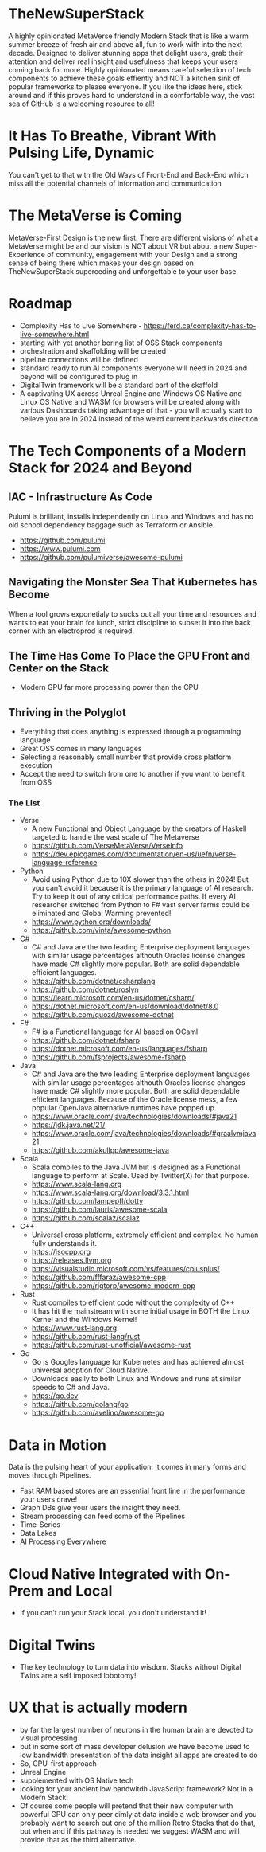 # TheNewSuperStack

A highly opinionated MetaVerse friendly Modern Stack that is like a warm summer breeze of fresh air and above all, fun to work with into the next decade. Designed to deliver stunning apps that delight users, grab their attention and deliver real insight and usefulness that keeps your users coming back for more. Highly opinionated means careful selection of tech components to achieve these goals effiently and NOT a kitchen sink of popular frameworks to please everyone. If you like the ideas here, stick around and if this proves hard to understand in a comfortable way, the vast sea of GitHub is a welcoming resource to all!



# It Has To Breathe, Vibrant With Pulsing Life, Dynamic

You can't get to that with the Old Ways of Front-End and Back-End which miss all the potential channels of information and communication

# The MetaVerse is Coming

MetaVerse-First Design is the new first. There are different visions of what a MetaVerse might be and our vision is NOT about VR but about a new Super-Experience of community, engagement with your Design and a strong sense of being there which makes your design based on TheNewSuperStack superceding and unforgettable to your user base.

# Roadmap

- Complexity Has to Live Somewhere - https://ferd.ca/complexity-has-to-live-somewhere.html
- starting with yet another boring list of OSS Stack components
- orchestration and skaffolding will be created
- pipeline connections will be defined
- standard ready to run AI components everyone will need in 2024 and beyond will be configured to plug in
- DigitalTwin framework will be a standard part of the skaffold
- A captivating UX across Unreal Engine and Windows OS Native and Linux OS Native and WASM for browsers will be created along with various Dashboards taking advantage of that - you will actually start to believe you are in 2024 instead of the weird current backwards direction

# The Tech Components of a Modern Stack for 2024 and Beyond

## IAC - Infrastructure As Code

Pulumi is brilliant, installs independently on Linux and Windows and has no old school dependency baggage such as Terraform or Ansible.

- https://github.com/pulumi
- https://www.pulumi.com
- https://github.com/pulumiverse/awesome-pulumi

## Navigating the Monster Sea That Kubernetes has Become

When a tool grows exponetialy to sucks out all your time and resources and wants to eat your brain for lunch, strict discipline to subset it into the back corner with an electroprod is required.

## The Time Has Come To Place the GPU Front and Center on the Stack

- Modern GPU far more processing power than the CPU

## Thriving in the Polyglot

- Everything that does anything is expressed through a programming language
- Great OSS comes in many languages
- Selecting a reasonably small number that provide cross platform execution
- Accept the need to switch from one to another if you want to benefit from OSS

### The List

- Verse
  - A new Functional and Object Language by the creators of Haskell targeted to handle the vast scale of The Metaverse
  - https://github.com/VerseMetaVerse/VerseInfo
  - https://dev.epicgames.com/documentation/en-us/uefn/verse-language-reference
- Python
  - Avoid using Python due to 10X slower than the others in 2024! But you can't avoid it because it is the primary language of AI research. Try to keep it out of any critical performance paths. If every AI researcher switched from Python to F# vast server farms could be eliminated and Global Warming prevented!
  - https://www.python.org/downloads/
  - https://github.com/vinta/awesome-python
- C#
  - C# and Java are the two leading Enterprise deployment languages with similar usage percentages althouth Oracles license changes have made C# slightly more popular. Both are solid dependable efficient languages.
  - https://github.com/dotnet/csharplang
  - https://github.com/dotnet/roslyn
  - https://learn.microsoft.com/en-us/dotnet/csharp/
  - https://dotnet.microsoft.com/en-us/download/dotnet/8.0
  - https://github.com/quozd/awesome-dotnet
- F#
  - F# is a Functional language for AI based on OCaml
  - https://github.com/dotnet/fsharp
  - https://dotnet.microsoft.com/en-us/languages/fsharp
  - https://github.com/fsprojects/awesome-fsharp
- Java
  - C# and Java are the two leading Enterprise deployment languages with similar usage percentages althouth Oracles license changes have made C# slightly more popular. Both are solid dependable efficient languages. Because of the Oracle license mess, a few popular OpenJava alternative runtimes have popped up.
  - https://www.oracle.com/java/technologies/downloads/#java21
  - https://jdk.java.net/21/
  - https://www.oracle.com/java/technologies/downloads/#graalvmjava21
  - https://github.com/akullpp/awesome-java
- Scala
  - Scala compiles to the Java JVM but is designed as a Functional language to perform at Scale. Used by Twitter(X) for that purpose.
  - https://www.scala-lang.org
  - https://www.scala-lang.org/download/3.3.1.html
  - https://github.com/lampepfl/dotty
  - https://github.com/lauris/awesome-scala
  - https://github.com/scalaz/scalaz
- C++
  - Universal cross platform, extremely efficient and complex. No human fully understands it.
  - https://isocpp.org
  - https://releases.llvm.org
  - https://visualstudio.microsoft.com/vs/features/cplusplus/
  - https://github.com/fffaraz/awesome-cpp
  - https://github.com/rigtorp/awesome-modern-cpp
- Rust
  - Rust compiles to efficient code without the complexity of C++
  - It has hit the mainstream with some initial usage in BOTH the Linux Kernel and the Windows Kernel!
  - https://www.rust-lang.org
  - https://github.com/rust-lang/rust
  - https://github.com/rust-unofficial/awesome-rust
- Go
  - Go is Googles language for Kubernetes and has achieved almost universal adoption for Cloud Native.
  - Downloads easily to both Linux and Wndows and runs at similar speeds to C# and Java.
  - https://go.dev
  - https://github.com/golang/go
  - https://github.com/avelino/awesome-go

# Data in Motion

Data is the pulsing heart of your application. It comes in many forms and moves through Pipelines.

- Fast RAM based stores are an essential front line in the performance your users crave!
- Graph DBs give your users the insight they need.
- Stream processing can feed some of the Pipelines
- Time-Series
- Data Lakes
- AI Processing Everywhere

# Cloud Native Integrated with On-Prem and Local

- If you can't run your Stack local, you don't understand it!

# Digital Twins

- The key technology to turn data into wisdom. Stacks without Digital Twins are a self imposed lobotomy!

# UX that is actually modern

- by far the largest number of neurons in the human brain are devoted to visual processing
- but in some sort of mass developer delusion we have become used to low bandwidth presentation of the data insight all apps are created to do
- So, GPU-first approach
- Unreal Engine
- supplemented with OS Native tech
- looking for your ancient low bandwitdh JavaScript framework? Not in a Modern Stack!
- Of course some people will pretend that their new computer with powerful GPU can only peer dimly at data inside a web browser and you probably want to search out one of the million Retro Stacks that do that, but when and if this pathway is needed we suggest WASM and will provide that as the third alternative.




